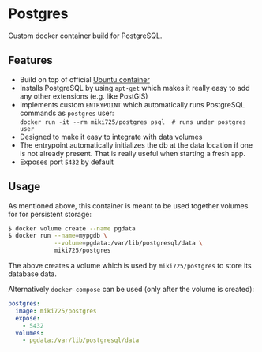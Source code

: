 # Postgres

Custom docker container build for PostgreSQL.

## Features

* Build on top of official [Ubuntu container](https://hub.docker.com/_/ubuntu/)
* Installs PostgreSQL by using `apt-get` which makes it really easy to add any other extensions (e.g. like PostGIS)
* Implements custom `ENTRYPOINT` which automatically runs PostgreSQL commands as `postgres` user:  
  `docker run -it --rm miki725/postgres psql  # runs under postgres user`
* Designed to make it easy to integrate with data volumes
* The entrypoint automatically initializes the db at the data location if one is not already present. That is really useful when starting a fresh app.
* Exposes port `5432` by default

## Usage

As mentioned above, this container is meant to be used together volumes for for persistent storage:

```bash
$ docker volume create --name pgdata
$ docker run --name=mypgdb \
             --volume=pgdata:/var/lib/postgresql/data \
             miki725/postgres
```

The above creates a volume which is used by `miki725/postgres` to store its database data.

Alternatively `docker-compose` can be used (only after the volume is created):

```yaml
postgres:
  image: miki725/postgres
  expose:
    - 5432
  volumes:
    - pgdata:/var/lib/postgresql/data
```
